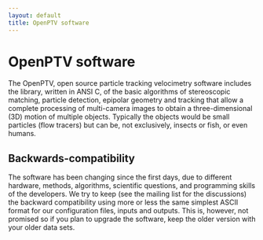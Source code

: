 ```yaml
---
layout: default
title: OpenPTV software
---
```


# OpenPTV software

The OpenPTV, open source particle tracking velocimetry software includes the library, written in ANSI C, of the basic 
algorithms of stereoscopic matching, particle detection, epipolar geometry and tracking that allow a complete processing
of multi-camera images to obtain a three-dimensional (3D) motion of multiple objects. Typically the objects would be 
small particles (flow tracers) but can be, not exclusively, insects or fish, or even humans. 


## Backwards-compatibility

The software has been changing since the first days, due to different hardware, methods, algorithms, 
scientific questions, and programming skills of the developers. We try to keep (see the mailing list for the 
discussions) the backward compatibility using more or less the same simplest ASCII format for our configuration
files, inputs and outputs. This is, however, not promised so if you plan to upgrade the software, keep the older version
with your older data sets. 


